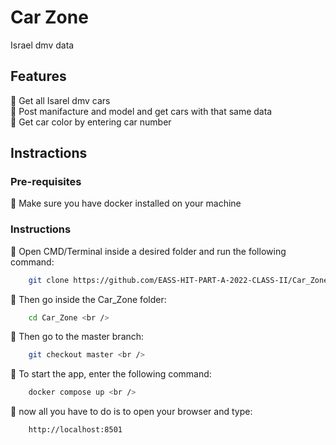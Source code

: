 # Car Zone

Israel dmv data

## Features

:large_orange_diamond: Get all Isarel dmv cars <br />
:large_orange_diamond: Post manifacture and model and get cars with that same data <br />
:large_orange_diamond: Get car color by entering car number <br />

## Instractions
### Pre-requisites
:large_orange_diamond:  Make sure you have docker installed on your machine
### Instructions

:large_orange_diamond: Open CMD/Terminal inside a desired folder and run the following command: <br />
```bash
    git clone https://github.com/EASS-HIT-PART-A-2022-CLASS-II/Car_Zone.git 
```
:large_orange_diamond: Then go inside the Car_Zone folder: <br />
```bash
    cd Car_Zone <br />
```
:large_orange_diamond: Then go to the master branch: <br />
```bash
    git checkout master <br />
```
:large_orange_diamond: To start the app, enter the following command: <br />
```bash
    docker compose up <br />
```
:large_orange_diamond: now all you have to do is to open your browser and type: <br />
```bash
    http://localhost:8501 
```
  
